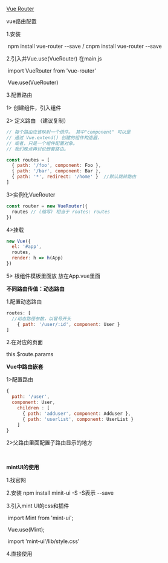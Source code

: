[Vue Router](https://router.vuejs.org/zh/)

vue路由配置

1.安装

​	npm install vue-router  --save  / cnpm  install  vue-router  --save

2.引入并Vue.use(VueRouter)     在main.js

​      import  VueRouter  from 'vue-router'

​     Vue.use(VueRouter)

3.配置路由

1> 创建组件，引入组件

2> 定义路由 （建议复制）

```js
// 每个路由应该映射一个组件。 其中"component" 可以是
// 通过 Vue.extend() 创建的组件构造器，
// 或者，只是一个组件配置对象。
// 我们晚点再讨论嵌套路由。
```

```js
const routes = [
  { path: '/foo', component: Foo },
  { path: '/bar', component: Bar },
  { path: '*', redirect: '/home' }  //默认跳转路由
]
```

3>实例化VueRouter

```js
const router = new VueRouter({
  routes // (缩写) 相当于 routes: routes
})
```

4>挂载

```js
new Vue({
  el: '#app',
  routes,
  render: h => h(App)
})
```

5> 根组件模板里面放<router-view></router-view>  放在App.vue里面

**不同路由传值：动态路由**

1.配置动态路由

```js
routes: [
  //动态路径参数，以冒号开头
    { path: '/user/:id', component: User }
]
```

2.在对应的页面

this.$route.params

**Vue中路由嵌套**

1>配置路由

```js
{
  path: '/user',
  component: User,
    children : [
      { path: 'adduser', component: Adduser },
      { path: 'userlist', component: UserList }
    ]
}
```

2>父路由里面配置子路由显示的地方

​	<router-view  ></router-view> 

**mintUI的使用**

1.找官网

2.安装 npm install  minit-ui  -S           -S表示 --save

3.引入mint UI的css和插件

​	import  Mint  from 'mint-ui';

​	Vue.use(Mint);

​	import  'mint-ui'/lib/style.css'

4.直接使用

​	








